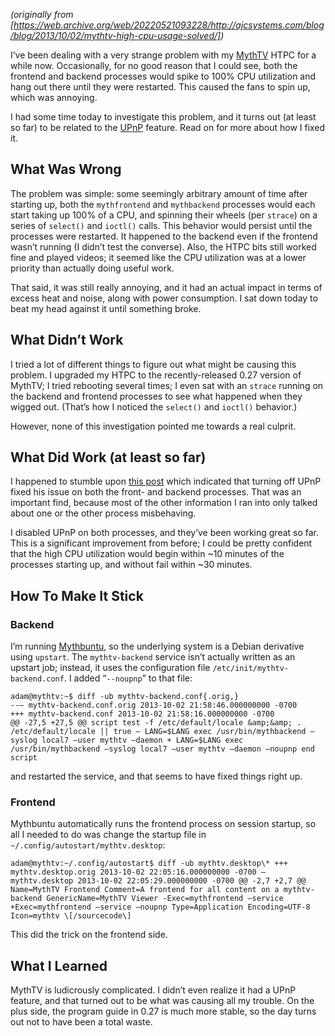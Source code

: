 <!--
.. title: MythTV high CPU usage - solved!
.. slug: mythtv-high-cpu-usage-solved
.. date: 2013-10-02 12:00:00 UTC-07:00
.. tags: 
.. category: fix
.. link: 
.. description: 
.. type: text
-->

_(originally from [https://web.archive.org/web/20220521093228/http://ajcsystems.com/blog/blog/2013/10/02/mythtv-high-cpu-usage-solved/])_

I’ve been dealing with a very strange problem with my [MythTV](https://web.archive.org/web/20220521093228/http://www.mythtv.org/) HTPC for a while now. Occasionally, for no good reason that I could see, both the frontend and backend processes would spike to 100% CPU utilization and hang out there until they were restarted. This caused the fans to spin up, which was annoying.

I had some time today to investigate this problem, and it turns out (at least so far) to be related to the [UPnP](https://web.archive.org/web/20220521093228/http://www.mythtv.org/wiki/UPnP) feature. Read on for more about how I fixed it.

<!-- TEASER_END -->

What Was Wrong
--------------

The problem was simple: some seemingly arbitrary amount of time after starting up, both the `mythfrontend` and `mythbackend` processes would each start taking up 100% of a CPU, and spinning their wheels (per `strace`) on a series of `select()` and `ioctl()` calls. This behavior would persist until the processes were restarted. It happened to the backend even if the frontend wasn’t running (I didn’t test the converse). Also, the HTPC bits still worked fine and played videos; it seemed like the CPU utilization was at a lower priority than actually doing useful work.

That said, it was still really annoying, and it had an actual impact in terms of excess heat and noise, along with power consumption. I sat down today to beat my head against it until something broke.

What Didn’t Work
----------------

I tried a lot of different things to figure out what might be causing this problem. I upgraded my HTPC to the recently-released 0.27 version of MythTV; I tried rebooting several times; I even sat with an `strace` running on the backend and frontend processes to see what happened when they wigged out. (That’s how I noticed the `select()` and `ioctl()` behavior.)

However, none of this investigation pointed me towards a real culprit.

What Did Work (at least so far)
-------------------------------

I happened to stumble upon [this post](https://web.archive.org/web/20220521093228/http://www.mythtv.org/pipermail/mythtv-users/2013-September/353299.html) which indicated that turning off UPnP fixed his issue on both the front- and backend processes. That was an important find, because most of the other information I ran into only talked about one or the other process misbehaving.

I disabled UPnP on both processes, and they’ve been working great so far. This is a significant improvement from before; I could be pretty confident that the high CPU utilization would begin within ~10 minutes of the processes starting up, and without fail within ~30 minutes.

How To Make It Stick
--------------------

### Backend

I’m running [Mythbuntu](https://web.archive.org/web/20220521093228/http://www.mythbuntu.org/), so the underlying system is a Debian derivative using `upstart`. The `mythtv-backend` service isn’t actually written as an upstart job; instead, it uses the configuration file `/etc/init/mythtv-backend.conf`. I added “`--noupnp`” to that file:

``` shell
adam@mythtv:~$ diff -ub mythtv-backend.conf{.orig,}
--— mythtv-backend.conf.orig 2013-10-02 21:58:46.000000000 -0700
+++ mythtv-backend.conf 2013-10-02 21:58:16.000000000 -0700
@@ -27,5 +27,5 @@ script test -f /etc/default/locale &amp;&amp; . /etc/default/locale || true – LANG=$LANG exec /usr/bin/mythbackend –syslog local7 –user mythtv –daemon + LANG=$LANG exec /usr/bin/mythbackend –syslog local7 –user mythtv –daemon –noupnp end script
```

and restarted the service, and that seems to have fixed things right up.

### Frontend

Mythbuntu automatically runs the frontend process on session startup, so all I needed to do was change the startup file in `~/.config/autostart/mythtv.desktop`:

``` shell
adam@mythtv:~/.config/autostart$ diff -ub mythtv.desktop\* +++ mythtv.desktop.orig 2013-10-02 22:05:16.000000000 -0700 — mythtv.desktop 2013-10-02 22:05:29.000000000 -0700 @@ -2,7 +2,7 @@ Name=MythTV Frontend Comment=A frontend for all content on a mythtv-backend GenericName=MythTV Viewer -Exec=mythfrontend –service +Exec=mythfrontend –service –noupnp Type=Application Encoding=UTF-8 Icon=mythtv \[/sourcecode\]
```

This did the trick on the frontend side.

What I Learned
--------------

MythTV is ludicrously complicated. I didn’t even realize it had a UPnP feature, and that turned out to be what was causing all my trouble. On the plus side, the program guide in 0.27 is much more stable, so the day turns out not to have been a total waste.
